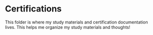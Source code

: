 # Certifications

This folder is where my study materials and certification documentation lives. This helps me organize my study materials and thoughts!